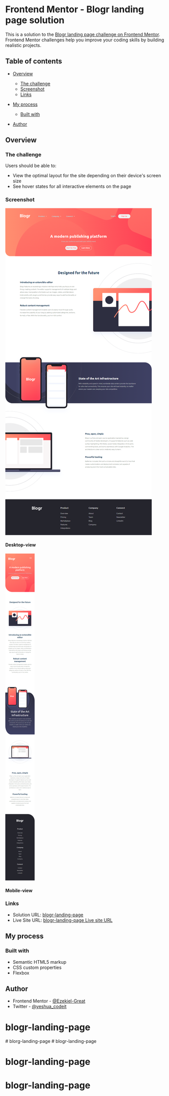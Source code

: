 # Frontend Mentor - Blogr landing page solution

This is a solution to the [Blogr landing page challenge on Frontend Mentor](https://www.frontendmentor.io/challenges/blogr-landing-page-EX2RLAApP). Frontend Mentor challenges help you improve your coding skills by building realistic projects. 

## Table of contents

- [Overview](#overview)
  - [The challenge](#the-challenge)
  - [Screenshot](#screenshot)
  - [Links](#links)
- [My process](#my-process)
  - [Built with](#built-with)
 
- [Author](#author)


## Overview

### The challenge

Users should be able to:

- View the optimal layout for the site depending on their device's screen size
- See hover states for all interactive elements on the page

### Screenshot
![Alt text](images/blogr-landing-page_desktop-view.png)
#### Desktop-view
![Alt text](images/blogr-landing-page_mobile-view.png)
#### Mobile-view
### Links

- Solution URL: [blogr-landing-page](https://github.com/Ezekiel-Great/bblogr-landing-page)
- Live Site URL: [blogr-landing-page Live site URL](https://your-live-site-url.com)


## My process

### Built with

- Semantic HTML5 markup
- CSS custom properties
- Flexbox


## Author

- Frontend Mentor - [@Ezekiel-Great](https://www.frontendmentor.io/profile/Ezekiel-Great)
- Twitter - [@yeshua_codeit](https://www.twitter.com/yeshua_codeit )




# blogr-landing-page
#   b l o r g - l a n d i n g - p a g e 
 
 # blogr-landing-page
# blogr-landing-page
# blogr-landing-page
